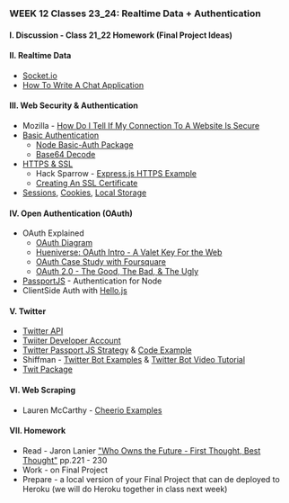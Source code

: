 ### WEEK 12 Classes 23_24: Realtime Data + Authentication

#### I. Discussion - Class 21_22 Homework (Final Project Ideas)

#### II. Realtime Data
* [Socket.io](http://socket.io/)
* [How To Write A Chat Application](http://socket.io/get-started/chat/)

#### III. Web Security & Authentication 
* Mozilla - [How Do I Tell If My Connection To A Website Is Secure](https://support.mozilla.org/en-US/kb/how-do-i-tell-if-my-connection-is-secure)
* [Basic Authentication](http://en.wikipedia.org/wiki/Basic_access_authentication)
	* [Node Basic-Auth Package](https://github.com/jshttp/basic-auth)
	* [Base64 Decode](https://www.base64decode.org/)
* [HTTPS & SSL](http://searchsoftwarequality.techtarget.com/definition/HTTPS)
	* Hack Sparrow - [Express.js HTTPS Example](http://www.hacksparrow.com/express-js-https-server-client-example.html) 
	* [Creating An SSL Certificate](https://devcenter.heroku.com/articles/ssl-certificate-self#generate-private-key-and-certificate-signing-request)
*	[Sessions](https://nodewebapps.com/2017/06/18/how-do-nodejs-sessions-work/), [Cookies](https://developer.mozilla.org/en-US/docs/Web/HTTP/Cookies), [Local Storage](https://developer.mozilla.org/en-US/docs/Web/API/Window/localStorage)

#### IV. Open Authentication (OAuth)  
* OAuth Explained
	* [OAuth Diagram](https://oauth.net/core/diagram.png)
	* [Hueniverse: OAuth Intro - A Valet Key For the Web](http://hueniverse.com/oauth/guide/intro/)
	* [OAuth Case Study with Foursquare](http://www.sitepoint.com/oauth-explained-with-foursquar/)
	* [OAuth 2.0 - The Good, The Bad, & The Ugly](http://code.tutsplus.com/tutorials/oauth-2-0-the-good-the-bad-the-ugly--net-33216)
* [PassportJS](http://passportjs.org/) - Authentication for Node
* ClientSide Auth with [Hello.js](http://adodson.com/hello.js/)

#### V. Twitter
* [Twitter API](https://dev.twitter.com/overview/documentation)
* [Twiiter Developer Account](https://developer.twitter.com)
* [Twitter Passport JS Strategy](http://www.passportjs.org/packages/passport-twitter/) &
[Code Example](https://github.com/passport/express-4.x-twitter-example/blob/master/server.js)
* Shiffman - [Twitter Bot Examples](http://shiffman.net/a2z/twitter-bots/) & [Twitter Bot Video Tutorial](https://www.youtube.com/watch?v=7-nX3YOC4OA)
* [Twit Package](https://www.npmjs.com/package/twit)

#### VI. Web Scraping
* Lauren McCarthy - [Cheerio Examples](https://github.com/lmccart/itp-critical-apis/tree/master/02_Scraping)

#### VII. Homework
* Read - Jaron Lanier ["Who Owns the Future - First Thought, Best Thought"](https://github.com/craigprotzel/Mashups/blob/master/_Readings/JaronLanier_WhoOwnsThe%20Future_FirstThoughtBestThought.pdf) pp.221 - 230
* Work - on Final Project
* Prepare - a local version of your Final Project that can de deployed to Heroku (we will do Heroku together in class next week)
